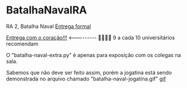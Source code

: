 # BatalhaNavalRA
RA 2, Batalha Naval
[Entrega formal](https://www.youtube.com/watch?v=XxGX_ENlhZs) 

[Entrega com o coração!!!](https://youtu.be/gVBL_axMavM) <--------- 💖💖💖💖 9 a cada 10 universitários recomendam

O "batalha-naval-extra.py" é apenas para exposição com os colegas na sala.

Sabemos que não deve ser feito assim, porém a jogatina está sendo demonstrada no arquivo chamado "batalha-naval-jogatina.gif"
[gif](https://github.com/quinticode/BatalhaNavalRA/blob/main/batalha-naval-jogatina.gif)

